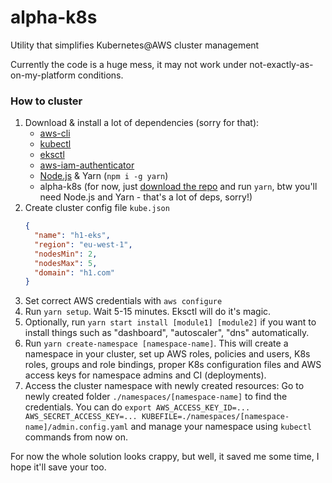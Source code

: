 # alpha-k8s
Utility that simplifies Kubernetes@AWS cluster management

Currently the code is a huge mess, it may not work under not-exactly-as-on-my-platform conditions.

### How to cluster

1. Download & install a lot of dependencies (sorry for that):
   * [aws-cli](https://aws.amazon.com/cli/)
   * [kubectl](https://kubernetes.io/docs/tasks/tools/install-kubectl/)
   * [eksctl](https://eksctl.io)
   * [aws-iam-authenticator](https://docs.aws.amazon.com/eks/latest/userguide/configure-kubectl.html)
   * [Node.js](https://nodejs.org/) & Yarn (`npm i -g yarn`)
   * alpha-k8s (for now, just [download the repo](https://github.com/headline-1/alpha-k8s/archive/master.zip) and run `yarn`, btw you'll need Node.js and Yarn - that's a lot of deps, sorry!)
2. Create cluster config file `kube.json`
    ```json
    {
      "name": "h1-eks",
      "region": "eu-west-1",
      "nodesMin": 2,
      "nodesMax": 5,
      "domain": "h1.com"
    }
    ```
3. Set correct AWS credentials with `aws configure`
4. Run `yarn setup`. Wait 5-15 minutes. Eksctl will do it's magic.
5. Optionally, run `yarn start install [module1] [module2]` if you want to install things such as "dashboard", "autoscaler", "dns" automatically.
6. Run `yarn create-namespace [namespace-name]`. This will create a namespace in your cluster, set up AWS roles, policies and users, K8s roles, groups and role bindings, proper K8s configuration files and AWS access keys for namespace admins and CI (deployments).
7. Access the cluster namespace with newly created resources: Go to newly created folder `./namespaces/[namespace-name]` to find the credentials. You can do `export AWS_ACCESS_KEY_ID=... AWS_SECRET_ACCESS_KEY=... KUBEFILE=./namespaces/[namespace-name]/admin.config.yaml` and manage your namespace using `kubectl` commands from now on.

For now the whole solution looks crappy, but well, it saved me some time, I hope it'll save your too.
